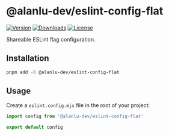# @alanlu-dev/eslint-config-flat

<p>
 <a href="https://github.com/alanlu-dev/web-kit/blob/main/packages/linters/eslint-config/flat/CHANGELOG.md"><img src="https://img.shields.io/github/v/release/alanlu-dev/web-kit?filter=@alanlu-dev/eslint-config-flat%2A&style=flat" alt="Version"></a>
 <a href="https://www.npmjs.com/package/@alanlu-dev/eslint-config-flat"><img src="https://img.shields.io/npm/dm/@alanlu-dev/eslint-config-flat" alt="Downloads"></a>
 <a href="https://github.com/alanlu-dev/web-kit/blob/main/LICENSE"><img src="https://img.shields.io/github/license/alanlu-dev/web-kit?style=flat" alt="License"></a>
</p>

Shareable ESLint flag configuration.

## Installation

```bash
pnpm add -D @alanlu-dev/eslint-config-flat
```

## Usage

Create a `eslint.config.mjs` file in the root of your project:

```js
import config from '@alanlu-dev/eslint-config-flat'

export default config
```

